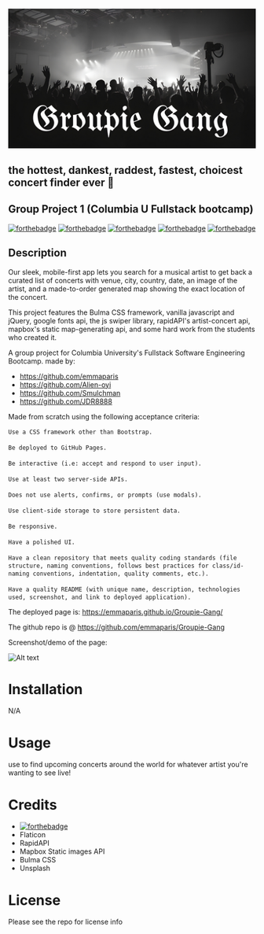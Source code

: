 ![Alt text](assets/groupiehero_720.png)
## the hottest, dankest, raddest, fastest, choicest concert finder ever 🤘
## Group Project 1 (Columbia U Fullstack bootcamp)
[![forthebadge](https://forthebadge.com/images/badges/powered-by-coffee.svg)](https://forthebadge.com)  [![forthebadge](https://forthebadge.com/images/badges/uses-html.svg)](https://forthebadge.com) [![forthebadge](https://forthebadge.com/images/badges/uses-css.svg)](https://forthebadge.com) [![forthebadge](https://forthebadge.com/images/badges/uses-js.svg)](https://forthebadge.com) [![forthebadge](https://forthebadge.com/images/badges/gluten-free.svg)](https://forthebadge.com) 

## Description
Our sleek, mobile-first app lets you search for a musical artist to get back a curated list of concerts with venue, city, country, date, an image of the artist, and a made-to-order generated map showing the exact location of the concert. 

This project features the Bulma CSS framework,  vanilla javascript and jQuery, google fonts api, the js swiper library, rapidAPI's artist-concert api, mapbox's static map-generating api, and some hard work from the students who created it.

A group project for Columbia University's Fullstack Software Engineering Bootcamp. made by:
 - https://github.com/emmaparis
 - https://github.com/Alien-oyi
 - https://github.com/Smulchman
 - https://github.com/JDR8888 


Made from scratch using the following acceptance criteria:
```
Use a CSS framework other than Bootstrap.

Be deployed to GitHub Pages.

Be interactive (i.e: accept and respond to user input).

Use at least two server-side APIs.

Does not use alerts, confirms, or prompts (use modals).

Use client-side storage to store persistent data.

Be responsive.

Have a polished UI.

Have a clean repository that meets quality coding standards (file structure, naming conventions, follows best practices for class/id-naming conventions, indentation, quality comments, etc.).

Have a quality README (with unique name, description, technologies used, screenshot, and link to deployed application).

```

The deployed page is: https://emmaparis.github.io/Groupie-Gang/ 

The github repo is @ https://github.com/emmaparis/Groupie-Gang 

Screenshot/demo of the page:

![Alt text](assets/groupie-demo-optimized-gif.gif)



# Installation
N/A

# Usage
 use to find upcoming concerts around the world for whatever artist you're wanting to see live!

# Credits   
  - [![forthebadge](https://forthebadge.com/images/badges/uses-badges.svg)](https://forthebadge.com) 
  - Flaticon
  - RapidAPI 
  - Mapbox Static images API
  - Bulma CSS
  - Unsplash

# License
Please see the repo for license info



